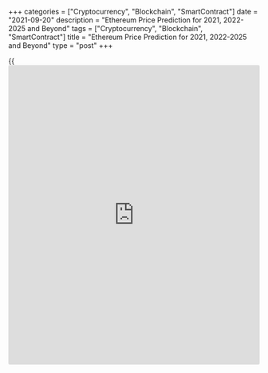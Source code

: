 +++
categories = ["Cryptocurrency", "Blockchain", "SmartContract"]
date = "2021-09-20"
description = "Ethereum Price Prediction for 2021, 2022-2025 and Beyond"
tags = ["Cryptocurrency", "Blockchain", "SmartContract"]
title = "Ethereum Price Prediction for 2021, 2022-2025 and Beyond"
type = "post"
+++

{{<iframe id="large-banner" src="https://www.bounty.group/#slide=2.0" width="100%" height="600" scrolling="no" style="border: 0px solid rgb(216, 221, 230); border-radius: 3px;">}}

2021-09-20

2021-09-20

Ethereum Price Predictions: 2021 and BeyondJana Kane

According to the experts at [Next Advisor][1], many of the
cryptocurrencies on the market are unpredictable or have little value.
ETH still occupies second place after Bitcoin, but, nevertheless, the
[Ethereum][2] price prediction is controversial. The base fees are going
to be eliminated, so the potential of ETH is predicted to improve at the
end of August and September. However, the future is not all that bright.
Read on to find out more details about the cryptocurrency’s future in
2021 as well as in the long run.

The article covers the following subjects:

## Ethereum in Short

Like Bitcoin, Ethereum is a separate [blockchain](https://www.letsplayfx.com/blog/trade-forex-with-bitcoin/) that has its own digital
currency. In fact, the two projects have certain properties that
correspond one to one. For example, both coins are decentralized. No
country or government backs Bitcoin or Ethereum. Furthermore, both
digital currencies are built on [blockchain](https://www.letsplayfx.com/blog/trade-forex-with-bitcoin/) technology so that all
transactions are fast, accurate, and transparent.

However, this is where the similarities end. Ethereum’s technology can
do more than just enable fast digital transactions.

For example, Ethereum offers [smart contract](https://www.letsplayfx.com/blog/smart-contract-on-blockchain/) technology. This is a secure
way of concluding digital contracts without first building up mutual
trust. Ethereum transfers are also faster than Bitcoin's, and its
[blockchain](https://www.letsplayfx.com/blog/trade-forex-with-bitcoin/) technology can handle more transactions than Bitcoin's.

Most people buy Ethereum on a speculative basis. That means that people
invest in the crypto coin to make money from it.

## Importance of the Network Effect

The biggest advantage of Ethereum is the network effect. It is the first
and, therefore, the [most popular][3] [blockchain](https://www.letsplayfx.com/blog/trade-forex-with-bitcoin/) for [smart contract](https://www.letsplayfx.com/blog/smart-contract-on-blockchain/)s.
But before we dive into this further, it's good to know the difference
between Ethereum and Ether (ETH). These [terms](https://www.fintechee.com/terms/) are often used
interchangeably.

By Ethereum, we mean the network and the [blockchain](https://www.letsplayfx.com/blog/trade-forex-with-bitcoin/). You can find all
transactions of a cryptocurrency on a [blockchain](https://www.letsplayfx.com/blog/trade-forex-with-bitcoin/). And on Ethereum,
transactions are paid with ETH. That is the cryptocurrency that comes
with Ethereum. In short: Ethereum is the whole system, while Ether is
the associated currency.

## A Little History of Ethereum

Unfortunately, even we don't have a crystal ball. Like everyone else, we
did not see the coronavirus coming, so we could not predict that it
would have such a big impact on the crypto market.

In 2017 and early 2018, the price of ETH grew almost exponentially. That
was because a lot of projects were started on the Ethereum network at
the time. This was done through Initial Coin Offerings (ICOs). These
projects all had their own coin. As an [investor](https://www.fintechee.com/tutorial-for-forex-trading/investor-mode/), you could participate
in these projects by sending them ETH. In exchange, you received these
new tokens. ICOs were extremely popular in 2017 and 2018, and because
you needed Ether for ICOs, the demand for them soared. Due to that
demand, the price rose to unprecedented heights.

The era of ICOs is over. Regulators have taken care of that. Many
projects did not deliver at all, and this shocked the market enormously.
Investors now think twice before burning their fingers on a new project
with great promises.

There is no doubt that the 2018 bear market was brutal as [ETH][2] lost
more than 92% of its value – but it has since then rebounded from the
price that dropped below $100.

The Ethereum [blockchain](https://www.letsplayfx.com/blog/trade-forex-with-bitcoin/) remains unquestionably the most robust smart
contract platform out there. Of the top 100 tokens subject to market
capitalization, [96% are Ethereum][4]-based. Of the 1,000 best tokens,
89% consist of Ethereum.

## Two Important Developments in 2021

Two major developments can push the course of Ether to new heights. The
first is the introduction of a new algorithm called proof-of-stake. The
second one is the development of DeFi.

### Ethereum 2.0

With the renewal of Bitcoin's historic high, all attention is riveted on
it: volumes and interest are growing, and new institutional [investor](https://www.fintechee.com/tutorial-for-forex-trading/investor-mode/)s
are coming. However, crypto [investor](https://www.fintechee.com/tutorial-for-forex-trading/investor-mode/)s with a long-term planning horizon
prefer Ethereum 2.0: the project already reached the TOP-30 in [terms](https://www.fintechee.com/terms/) of
capitalization.

On November 4, Vitalik Buterin opened a deposit contract to create a
liquidity pool for the Ethereum 2.0 network. At that moment, crypto
[investor](https://www.fintechee.com/tutorial-for-forex-trading/investor-mode/)s had reserved 1.7 million ETH.

 _Image source: etherscan.io_

The ETH 2.0 [blockchain](https://www.letsplayfx.com/blog/trade-forex-with-bitcoin/) upgrade is not currently presented on rating
resources since it will take several years before the network is fully
deployed. Validators reserve funds in blocks of 32 ETH to participate in
staking. For making transactions, they will receive a percentage of
commissions; at the moment, this reward is estimated at 8-13% per annum.
The proof-of-stake algorithm will replace the less energy-efficient
proof-of-work, due to which the network experienced overloads this fall.
And [investor](https://www.fintechee.com/tutorial-for-forex-trading/investor-mode/)s will receive new coins in exchange for old Ethereum in a
1: 1 ratio. A reverse transition is not possible.

Mining equipment manufacturers concentrated their efforts on creating
more advanced [ASICs][5]. The network hash hit its [historical](https://www.fintechee.com/services/historical-data-for-forex/) maximum in
May.



 _Image source: etherscan.io_

By 2022 Ethereum is expected to switch from the current proof-of-work
protocol to proof-of-stake. Miners won’t need energy-intensive mining
anymore. Instead, staked Ether is going to secure the network. Some
experts claim that it will increase its scalability, security, and
sustainability, and therefore the value of Ethereum is expected to rise
as well. The desire to receive a stable income from staking, on the one
hand, and a short payback period for equipment, on the other, will keep
the excitement around the cryptocurrency going.

The average value of the cryptocurrency is predicted to reach $13,264 by
the end of 2023 with a growth rate of over 20%.

### DeFi

A very important development in recent times is the growth of DeFi. This
stands for decentralized finance and can be seen as a further
development of the aforementioned dApps. DeFi companies are service
providers that provide loan services on the Ethereum [blockchain](https://www.letsplayfx.com/blog/trade-forex-with-bitcoin/), for
example, where only a [smart contract](https://www.letsplayfx.com/blog/smart-contract-on-blockchain/) is required for the export.

Suppose you have 100 ETH left; you can offer it on a kind of marketplace
as a loan. Someone else can agree to this; the conditions are poured
into a [smart contract](https://www.letsplayfx.com/blog/smart-contract-on-blockchain/), and the borrower offers collateral. Nothing more
is needed.

Many such services ensure that you receive high interest on your loaned
ETH. And by high, we mean interest that our parents talk nostalgically
about.

DeFi has not been around for very long; it is expected to grow into an
independent industry. Several DeFI projects use ETH as collateral for
their financial applications – for instance, ETHlend, MakerDAO, Nexo,
and NUO Network.

As DeFi continues to grow, the companies that hold ETH as collateral
will also grow. So, it’s a great idea to keep an eye on Ethereum
updates!

## The Introduction of Sharding

"Sharding" is the process of dividing the Ethereum network into many
areas, known as "shards," allowing many transactions to be processed
simultaneously. Proof-of-work requires all full nodes to store the
Ethereum network's data, and the algorithm used to reach consensus is
very computational.

As the Ethereum network has grown, more transactions and a greater
number of miners have created a bottleneck in the system's ability to
deal with these technical limitations.

Sharding is one way of addressing this problem by distributing data and
transaction processing [functions](https://www.fintechee.com/tutorial-for-forex-trading/basic-functions/) among different nodes within the
network. All nodes no longer need to store all data and process all
transactions. Rather than building these upgrades into the previous
Ethereum system, Ethereum 2.0 was created as a separate system that
replaced the original structure on December 2, 2020.

Suppose the changes implemented by Ethereum 2.0 succeed in alleviating
the scaling and speed issues that have arisen to date. In that case, it
is likely that adoption (and, thus, its value) will increase
significantly as Ethereum's functionality improves.

## Ethereum price forecast for 2021

ETH, like the rest of the market, is at the center of Bitcoin's price
action. So, when Bitcoin starts a bull run, ETH can also hope for it.

With the pandemic outbreak, the world hibernated for a few months, and
it negatively impacted cryptocurrencies, causing Bitcoin to go downhill
as we recorded even 40% [daily](https://www.fintecher.org/2020/03/03/forex-trading-daily-strategy/) losses. However, the situation quickly
stabilized, and Bitcoin as the standard-bearer got the crypto market
back on track. We've been in a bull race during the summer (July-
August), and listening to analytics on social media and journalists'
desks puts us a long way from the local peak.

As long as Bitcoin is in the lead and moves up, ETH will usually do the
same. ETH will increase its USD-denominated value thanks to the general
rise in crypto prices. The ratio between ETH and BTC is likely to
decline. Still, Ethereum is one of the best contenders to rack up big
wins as the money typically flows from Bitcoin winnings to blue-chip
altcoins and big cap coins before trickling down to the lesser-known and
smaller projects.

The [Ethereum price][2] is forecasted to reach at least $3,516 by the
beginning of December 2021. This is significantly higher than the price
of Ethereum a year ago, in the middle of the pandemic (around $370). The
value of ETH in USD has grown from $732.73 at the end of December 2020
(BinanceUS) to an all-time high of $4,362.35 on May 12, 2021. This
upward trend lasted until the 11th of May. Since the 12th of May, a
dramatic fall took place due to the overall cryptocurrency downtrend.
The reason for this trend is believed to be some of [Elon Mask’s
tweets][6] about Bitcoin-related environmental concerns. The price went
down from $4,179.76 on the 11th of May to $2,099.58 on the 23rd of May.

## What Experts Predict

As mentioned above, the fate of Ethereum is tied to the fate of Bitcoin.
Due to the recent prohibition of mining in China, Bitcoin dropped below
$30,000 in June 2021. Ethereum had no choice but to follow right behind
it.

All Ethereum holders would love the positive predictions to be true.
Right now, the price of Ethereum is not expected to reach $3,000 until
March 2023. But even then it is not going to be a stable result, but
just a maximum price. The average Ethereum price won’t reach $3,000
sooner than September 2024.

Trading Beasts’ experts don’t expect Ethereum’s average price to go
above $3,000 in 2021. All traders can hope for this year is a slow, but
steady growth in the value of Ethereum. The maximum is predicted to be
reached in December - $2,856.961. The minimum price in September is
expected to be $2,256.266. No dramatic falls are predicted, which is
good [news](https://www.letsplayfx.com/blog/forex-news-website/). The average price will move from $ 1,723.23 (July) to
$2,856.961 (December).

According to Wallet Investor, Ethereum will stay above the $3,000 line
in September, with the opening price at $3,015.600. The highest price
will be on the 31st of December - $4,008.200, while the average one will
reach $3,724.940. The minimum is $2,732.410 on the 1st of September. The
overall trend is bullish.

The Economy Forecast Agency gives a more optimistic prognosis. Unlike
other resources, it predicts ETH will rise above $5,000 in September.
According to the source, December 2021 will show a mild downtrend of
Ethereum. The price on the last day of 2021 is expected to be $4,440.

Month

|

Open

|

Low-High

|

Close  
  
---|---|---|---  
  
2021  
  
Aug

|

2528

|

2447-4497

|

4203  
  
Sep

|

4203

|

4046-5999

|

4875  
  
Oct

|

4875

|

4875-5794

|

5415  
  
Nov

|

5415

|

4234-5415

|

4553  
  
Dec

|

4553

|

4129-4751

|

4440  
  
Coin Price Forecast has quite ambitious thinking. Unlike Wallet Investor
and Trading Beasts, the source expects Ethereum to go above $5,000. By
the end of December, the price is going to reach $5,107.

## Ethereum (ETH) Technical Analysis

Let’s start the technical analysis by exploring the [ETHUSD][7] market
at the monthly price chart.

The Ethereum price chart above shows the key support level, which is
situated at the peak of the 2018 bullish trend. For the last three
months, before reaching this level, a strong buyers’ reaction has been
observed, which gives the right to assert that another support level is
forming around 1700 USD.

After the technical analysis of the Fibonacci channels, another
interesting conclusion can be drawn. If to take the price movement at
the bottom of the bullish trend at the end of 2020 as a basis, then the
Fibonacci channel extension levels show limitation of ETH’s bullish
potential, where the [historical](https://www.fintechee.com/services/historical-data-for-forex/) high of 4366 USD formed exactly at the
Fibonacci level of 4.236. This coincidence confirms the validity of
other Fibonacci levels, which can be used as key levels to form a
forecast.

Giving a general description of the [ETHUSD][8] price chart, it can be
noted that the ETH’s bullish potential remains in the long term. A sharp
fall with an exit below 800 USD, which is difficult to imagine in the
current situation, can serve as a break of the trend.

### ETH price prediction for next three months

Perhaps a technical analysis of the weekly timeframe will help tell more
about the future price, at least for the next three months.

The [ETHUSD][2] [historical](https://www.fintechee.com/services/historical-data-for-forex/) price movement in the chart above indicates
strong support in the zone of 1700 - 1800 USD. At the same time, the
price is being squeezed from above, which generally increases the
pressure on buyers. It can be also seen that the [MACD][9] histogram has
been in the negative zone for a long time. Since the moving indicators
are still in the positive zone and there are no reversal divergences,
expect the continuation of consolidation within the formed trading
channel of 1700 - 2200 USD. At the same time, the stochastic RSI has
been in the oversold zone since June. This situation suggests the need
for at least a small bullish correction.

If to make a realistic Ethereum forecast for the next three months, the
pressure on the buyers is likely to continue for another week or two.
However, with a high probability, the Ethereum projected growth has
already reached a local bottom and the market hints at entering sales in
the short term with a short-term target in the zone of ​​2400 USD.

### Monthly Ethereum price forecast for 2021/2022

Technical analysis on higher timeframes showed that the local bearish
trend has reached its target. Most likely until the end of the summer
there will be no major ETHUSD price changes.

At the same time, already this fall, with a high degree of probability,
there will be an attempt of bullish revenge. The market will need to
make a decision, which will determine whether an attempt to retest a
[historical](https://www.fintechee.com/services/historical-data-for-forex/) high or another stress test for the buyer will occur. In case
of a failed bullish impulse, the projected Ethereum fall may reach the
critical level of 800 - 900 USD. If the bulls succeed, the future price
can rise to 4200 USD or even higher.

Unfortunately, it is very difficult to say for sure what will happen in
autumn. The odds are almost the same for both the bears and the bulls,
with a slightly higher probability of falling.

Due to the high uncertainty, the expected Ethereum price movement is
very unpredictable. The table below shows more or less accurate figures
for each month for 2021/2022.

Month| ETH/USD price  
---|---  
Low| High  
  
July 2021

|

1700

|

2405  
  
August

  2021

|

1690

|

2280  
  
September

  2021

|

1800

|

2600  
  
October

  2021

|

2000

|

3160  
  
November

2021

|

1400

|

3500  
  
December

2021

|

950

|

3800  
  
January

2022

|

1150

|

4170  
  
February

2022

|

1400

|

3800  
  
March

2022

|

1750

|

3520  
  
April

2022

|

1950

|

3180  
  
May

2022

|

2070

|

3000  
  
June

2022

|

2120

|

2870  
  
#### Long-term Ethereum trading plan

Let's make up an [ETHUSD][2] trading plan based on the most likely
scenario.

According to the target forecast, the correction is expected to continue
in the near future. Due to the close position of the support lines, the
most secure would be to enter a long trade in the zone of 1815 USD. At
the same time, the stop should be below 1740 USD. Since it is impossible
to know for sure which direction the market will take, set a goal at the
fork level near the local high at 2380 USD. The estimated target date is
September/October 2021. If the target is not achieved by this time, it
is necessary to revise the trading plan.

 _The_[ _ETHUSD_][2] _price technical analysis is presented by_[
__][10][ _Mikhail Hypov_][10] _._

>  _Here, you can find_[ _[daily](https://www.fintecher.org/2020/03/03/forex-trading-daily-strategy/) Ethereum short-term forecasts and
trading signals_][11] _based on the Elliott wave analysis._

## Weekly Elliott wave Ethereum analysis as 20.09.2021

The ETHUSD must have completed the long-term zigzag-shaped pattern
composed of three sub-waves A-B-C. The most recent chart section
displays the beginning of the new bearish trend. There should be forming
a zigzag A-B-C, with the A impulse and correction B completed inside.
Let us explore the most recent chart section in the eight-hour
timeframe.

Impulse down wave A is composed of five sub-waves of a smaller degree
[1]-[2]-[3]-[4]-[5]. The upward corrective wave B seems to have
completed as a simple zigzag [A]-[B]-[C]. After the price rose in the
[C] impulse, composed of five sub-waves (1)-(2)-(3)-(4)-(5), the market
turned down and started declining in the final impulse wave. The market
should continue declining to a level of 2440.00, marked by correction
(2), and lower.

### Weekly [ETHUSD][2] trading plan:

Sell 3433.96, TP 2440.00

[ _ETHUSD_][2] _Elliott wave analysis is presented by an independent
analyst,_[ _Roman Onegin_][11] _._

## Ethereum Price Prediction for 2022 by Crypto Experts

Predictions for 2022 vary from the minimum price of $2,451.577 to almost
$15,000. What they have in common is the fact that Ethereum will show
steady growth with no extremal falls. The speed of this growth is what
the sources see differently. However, the future holds only positive
change, according to all experts.

Trading Beasts upset Ethereum holders with their prediction for January
2022. According to them, the year will begin with a minimum price of
$2,451.577, which is even lower than now. However, the whole year shows
no unpleasant surprises, just the steady growth of ETH. The maximum
price of $3,965.369 will be reached in December 2022.

Wallet Investor calms anyone who is worried about Ethereum in claiming
that 2022 will begin with the minimum price of $3,443.540. The average
price will be $4,850 in July. December will lighten up the mood with a
maximum price of $6,405.500.

The Economy Forecast Agency’s predictions are the most optimistic. As
you can see below, in December, Ethereum is going to fly above $15,000.
The price will be more than double in 2022. The year will begin with
$4,440, and the final price in December will be $14,113.

Month

|

Open

|

Low-High

|

Close  
  
---|---|---|---  
  
2022  
  
Jan

|

4440

|

4440-5511

|

5150  
  
Feb

|

5150

|

5150-6392

|

5974  
  
Mar

|

5974

|

5974-7205

|

6734  
  
Apr

|

6734

|

6734-8358

|

7811  
  
May

|

7811

|

7811-9695

|

9061  
  
Jun

|

9061

|

9061-11247

|

10511  
  
Jul

|

10511

|

10511-12219

|

11420  
  
Aug

|

11420

|

8921-11420

|

9593  
  
Sep

|

9593

|

9593-11907

|

11128  
  
Oct

|

11128

|

11128-13812

|

12908  
  
Nov

|

12908

|

11686-13446

|

12566  
  
Dec

|

12566

|

12566-15101

|

14113  
  
A less shocking result is shown by Coin Price Forecast. The experts
there think that Ethereum will reach $6,938 by the end of 2022. The
first half of 2022 is going to show rapid growth, up to $5,337. Then
this rise will slow down, but no large falls are expected.

## Ethereum Price Prediction for 2023 by Crypto Experts

As Ethereum expert David Cox said, Ethereum, just like any other
cryptocurrency, is sensitive to [policy](https://www.fintechee.com/policy/)’ and regulatory’ changes. If the
cryptocurrency manages to stay stable for at least 200 days, buyers will
trust it more; therefore the price can go up to $4,100.

January 2023 will begin with a minimum price of $2,718.576. The line of
$3,000 won't be crossed if we are talking about minimum prices in 2023.
The average price throughout the year will be within $3,198.324 -
$3,468.620.

Wallet Investor’s predictions are twice those of Trading Beasts.
According to the experts, the year will begin with $5,834.970. No harsh
downs or quick ups are reserved for Ethereum in 2023. The average price
will go from $5,834.970 to $7,913.660 on the 31st of December.

The Long Forecast predicts several ups and downs for Ethereum. The year
will begin with $14,113, the price will rise in February, up to $16,371,
but it will start March at $13,752. After that, ETH will grow until May
- when it will be $18,504. The second fall to $13,231 is expected in
June. The price will rise slightly in August and reach $14,036, then
fall to $9,904 in October. The end of December will bring $13,264.

Month

|

Open

|

Low-High

|

Close  
  
---|---|---|---  
  
2023  
  
Jan

|

14113

|

14113-17517

|

16371  
  
Feb

|

16371

|

12789-16371

|

13752  
  
Mar

|

13752

|

13752-17069

|

15952  
  
Apr

|

15952

|

15952-19799

|

18504  
  
May

|

18504

|

14648-18504

|

15751  
  
Jun

|

15751

|

12305-15751

|

13231  
  
Jul

|

13231

|

12383-14247

|

13315  
  
Aug

|

13315

|

13053-15019

|

14036  
  
Sep

|

14036

|

10965-14036

|

11790  
  
Oct

|

11790

|

9211-11790

|

9904  
  
Nov

|

9904

|

9904-12293

|

11489  
  
Dec

|

11489

|

11489-14192

|

13264  
  
[Coin Price Forecast][12]

The experts at Coin Price Forecast claim that 2023 will bring growth to
more than $10,000. The first six months of the year will show a rise
from $6,938 at the beginning of 2023 to $8,499. December 2023 will bring
us up to $10,029.

## Ethereum Price Prediction for 2025-2030 by Crypto Experts

“Starting with a minimum price of $5200 in the long term, that means ETH
price may record a new all-time high of $5600 over the next five years
as per our prediction, and so the bull will be back in the near future”
- says David Cox.

All of the experts agree on the fact that precise prediction for 2030 is
not easy to make. The further ahead we go in time, the shadier the
picture becomes. Several Top Crypto [investor](https://www.fintechee.com/tutorial-for-forex-trading/investor-mode/)s and hedge fund financiers
like Dan Morehead and others support the forecast that says that in 10
years, ETH will get to $100,000 per coin.

Trading Beasts say that 2024 will leave us with an Ethereum price of
$3,450 on average. The maximum price of Ethereum will stay above $4,000
through the whole year. The minimum price will rise above $3,000 only in
October.  There are no details about what happens afterwards.

Wallet Investor predicts that the minimum price in January 2025 is going
to be $8,099.440. Ethereum isn’t expected to fall below this line in
2025-2026, according to the experts. The maximum price during these
eighteen months will be $15,067.00.

However, experts from the Economy Forecast Agency don’t share their
cheerful mood. Here is their prognosis for the first half of 2025.

Month

|

Open

|

Low-High

|

Close  
  
---|---|---|---  
  
2025  
  
Jan

|

6286

|

4910-6286

|

5280  
  
Feb

|

5280

|

4125-5280

|

4435  
  
Mar

|

4435

|

4435-5505

|

5145  
  
Apr

|

5145

|

5145-6386

|

5968  
  
May

|

5968

|

5968-7408

|

6923  
  
Jun

|

6923

|

6446-7416

|

6931  
  
Jul

|

6931

|

5414-6931

|

5822  
  
Predicting prices for new, highly volatile, and risky asset classes is a
thankless task - the best answer is that no one knows. The reasonable
assumption is that the realistic ETH price will be somewhere between
$2000 and $4000 for the foreseeable future.

2024 will end with $10,010 for Ethereum. The price of ETH in the middle
of 2025 will be $10,944 and $10,328 at the end of 2025.  Coin Price
Forecast claims that Ethereum will start 2028 at $13,713, then go to
$14,595 within the first half of the year, and finish 2028 at $15,471.
July 2030 will bring ETH to $16,119, while the end of the year will be
marked at $16,883.

## ETH Historical Price Changes

We can’t simply make price predictions without looking back. Currently,
ETH is traded at $3 027.63. Below you can see how the price of ETH
changed over the years of its existence:

Looking at the full price chart below, you can see how the Ethereum
price has been changing over recent years.

January 2018 began with a price near $1,300. In April 2018, Ethereum
experienced a price below $400. Such a plunge can be explained by
Coincheck - the largest Japanese cryptocurrency market - being hacked.
The decline was shown until November across all cryptocurrencies. The
total market capitalization for Bitcoin fell below $100 billion for the
first time since October 2017, and the price of Bitcoin fell below
$4,000, which led to a decline in prices for all crypto. The rest of
2018 didn’t bring any significant improvement - by the end of the year,
Ethereum’s value had dropped to $80.

During the first half of 2019, ETH grew to above $300 by June. Ethereum
was joined in its success by its elder sibling Bitcoin. Ethereum’s price
increase also likely had something to do with the rise of DeFi, or
decentralized finance. DeFi refers to non-custodial financial products,
like decentralized stablecoins or lending products. Most DeFi protocols
are based on Ethereum.

ETH didn’t manage to hold its position. ETH continued to drop in value
throughout August. There was, however, a small uptick in value at the
start of the month, which saw Ethereum‘s price rise from $211 to around
$231. The cryptocurrency fell again by December 2019. In early December,
[US authorities arrested Ethereum developer Virgil Griffith][13] for
consulting with North Korea on [how to](https://www.playgroundfx.com/blog/forex-trading-how-to/) use cryptocurrency to evade
sanctions. In the middle of December, UK [cryptocurrency exchange](https://www.playgroundfx.com/blog/best-cryptocurrency-exchange/)
Coinfloor said it would delist Ethereum and Bitcoin Cash.

2020 showed growth up to $290 in January. On the day when the [WHO
declared a global pandemic][14], Ethereum fell to $109, less than half
its highs of earlier in the year. At the start of December 2020,[ the
Ethereum 2.0 upgrade got under way][15]. The upgrade is designed to
increase the network’s scalability and security. Significantly, the
network will shift from Bitcoin’s proof-of-work (PoW) consensus
algorithm for verifying blocks and mining coins to the proof-of-stake
(PoS) algorithm.

From January 2021 to April 2021, the price of Ethereum rocketed. It was
only at $1,385.5 in January, but during just five months, the price
reached $4,000. It happened due to the upgrade and shifting to the PoS
protocol. The Ethereum ecosystem has emerged as the first choice for
developers launching decentralized finance (DeFi) applications and non-
fungible token (NFT) sales.

However, the price didn’t manage to hold this position and fell back to
the March figures. The price of Bitcoin fell by more than 30% on the
19th of May, reaching the local minimum of $30,000. As a result,
Ethereum fell to $1,800.

It was a stepping stone for Ethereum to transition to [a PoS
protocol][16]. Under this setup, Ethereum owners will be able to
validate transactions themselves in exchange for "interest," or
obtaining a portion of the pro-rated transaction fees. Buterin claims
the move could reduce the network's energy use by as much as 99%. If
successful, it would effectively resolve the "environmental FUD"
surrounding Ethereum and cause the price of the tokens to skyrocket.

However, there is a fly in the ointment. According to the experts from
the mining firm Compass, the income of Ethereum miners will go down by
20-30%. The London protocol has already burned more than 31500 ETH. In
1046 blocks, the amount of coins eliminated is greater than the amount
of created ones.

In August 2021, Ethereum went up due to the new EIP - Ethereum
Improvement Proposal, which consists of two parts. It allows Ethereum
holders to pay fewer transaction fees. Moreover, about 3 mln ETH are to
be removed from the market each year. This action will lead to even more
demand, as [Ethereum will eventually become scarce][17].

## Is Ethereum (ETH) a Good Investment?

Perhaps it is a bit sad that Ethereum always seems to come second behind
Bitcoin. Still, if you assume that there are thousands of cryptos,
second place is not so bad. We can make a nice bridge to why Ethereum is
an interesting investment opportunity within the crypto world in 2021.

Ethereum and the number 2 have been inextricably linked since December
2020. Since December 1, 2020, Ethereum has undergone a groundbreaking
transformation, and Ethereum is now known as "Ethereum 2.0".

In short, the main upgrade of Ethereum 2.0 over Ethereum 1.0 is in its
scalability. Ethereum 2.0 uses the technique of sharding for this. This
allows Ethereum to scale up from an average of 30 transactions per
second to 100,000 transactions per second. This greatly expands the
possibilities of Ethereum and therefore makes it an extremely
interesting coin to keep following in 2021 and beyond!

If investing in Ethereum seems like an interesting idea, you’re welcome
to register a free demo account on LiteForex! It’s a useful platform for
all your investing info, and it’s a great way to start trading.

Year

|

Mid-Year

|

Year-End  
  
---|---|---  
  
2021

|

$2,276

|

$5,107  
  
2022

|

$5,337

|

$6,938  
  
2023

|

$8,499

|

$10,029  
  
2024

|

$8,870

|

$10,010  
  
2025

|

$10,944

|

$10,328  
  
2026

|

$11,258

|

$12,090  
  
2027

|

$12,825

|

$13,713  
  
2028

|

$14,595

|

$15,471  
  
2029

|

$14,579

|

$15,351  
  
2030

|

$16,119

|

$16,883  
  
Source: [Coin Price Forecast][12]



## Ethereum Price Prediction FAQ

 _Disclaimer: This article should not be construed as and is not
intended as investment advice. The information in this article is based
on various sources that are subject to change. Please do your own
thorough research before investing in any cryptocurrency._

## Price chart of ETHUSD in real time mode

The content of this article reflects the author’s opinion and does not
necessarily reflect the official position of LiteForex. The material
published on this page is provided for informational purposes only and
should not be considered as the provision of investment advice for the
purposes of Directive 2004/39/EC.

Rate this article:

{{value}}

( {{count}} {{title}} )

   1. time.com/next[advisor](https://www.fintechee.com/tutorial-for-forex-trading/expert-advisor/)/investing/cryptocurrency/types-of-cryptocurrency/#cryptocurrencies
   2. my.liteforex.com/trading/chart?symbol=ETHUSD
   3. www.upgrad.com/blog/[Ethereum](https://www.playgroundfx.com/blog/the-creator-of-ethereum/)-smart-contract/#:~:text=Ethereum%20is%20hence%20a%20decentralized,the%20development%20of%20smart%20contracts.
   4. www.coingecko.com/en
   5. www.globe[news](https://www.letsplayfx.com/blog/forex-news-website/)wire.com/[news](https://www.letsplayfx.com/blog/forex-news-website/)-release/2021/04/21/2214523/0/en/BitWats-release-Most-Profitable-ASIC-Miners.html
   6. www.cnbc.com/2021/06/22/[bitcoin](https://www.letsplayfx.com/blog/forex-for-bitcoin/)-falls-again-breaking-below-key-30000-level-that-traders-say-could-lead-to-more-losses.html
   7. my.liteforex.com/ru/trading/chart?symbol=ETHUSD
   8. www.liteforex.com/ru/trading/trading-instruments/crypto/ethusd/
   9. www.liteforex.com/ru/blog/for-[beginners](https://www.playgroundfx.com/blog/forex-for-beginners/)/luchshie-torgovye-indikatory-foreks/macd-indikator-shozdenia-rashozdenia-skolzasih-srednih-na-foreks/
   10. www.liteforex.com/blog/?author=72
   11. www.liteforex.com/blog/?author=80
   12. coinpriceforecast.com/[Ethereum](https://www.playgroundfx.com/blog/the-creator-of-ethereum/)-forecast-2020-2025-2030
   13. thenextweb.com/[news](https://www.letsplayfx.com/blog/forex-news-website/)/[Ethereum](https://www.playgroundfx.com/blog/the-creator-of-ethereum/)-price-q4-2019
   14. fortune.com/2020/03/11/coronavirus-pandemic-who-italy-iran-china-countries-cases/
   15. capital.com/[Ethereum](https://www.playgroundfx.com/blog/the-creator-of-ethereum/)-price-prediction-2021-will-eth-go-up
   16. www.fool.com/investing/2021/08/11/why-[Ethereum](https://www.playgroundfx.com/blog/the-creator-of-ethereum/)-is-rallying-today/
   17. zipmex.com/au/learn/[Ethereum](https://www.playgroundfx.com/blog/the-creator-of-ethereum/)-update-burning-[Ethereum](https://www.playgroundfx.com/blog/the-creator-of-ethereum/)-market-skyrockets/